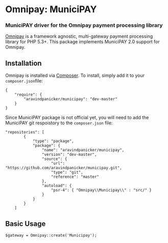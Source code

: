# Omnipay: MuniciPAY

### MuniciPAY driver for the Omnipay payment processing library

[Omnipay](https://github.com/thephpleague/omnipay) is a framework agnostic, multi-gateway payment processing library for PHP 5.3+. This package implements MuniciPAY 2.0 support for Omnipay.

## Installation

Omnipay is installed via [Composer](http://getcomposer.org/). To install, simply add it to your `composer.json`file:

```
{
    "require": {
        "aravindpanicker/municipay": "dev-master"
    }
}
```

Since MuniciPAY package is not official yet, you will need to add the MuniciPAY git respoistory to the `composer.json` file:

```
"repositories": [
        {
            "type": "package",
            "package": {
                "name": "aravindpanicker/municipay",
                "version": "dev-master",
                "source": {
                    "url": "https://github.com/aravindpanicker/municipay.git",
                    "type": "git",
                    "reference": "master"
                },
                "autoload": {
                    "psr-4": { "Omnipay\\Municipay\\" : "src/" }
                }
            }
        }
    ]
```

## Basic Usage

```
$gateway = Omnipay::create('Municipay');
```



